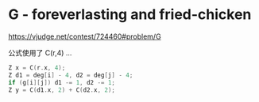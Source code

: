 # G - foreverlasting and fried-chicken 

https://vjudge.net/contest/724460#problem/G

公式使用了 C(r,4) ...

```cpp
Z x = C(r.x, 4);
Z d1 = deg[i] - 4, d2 = deg[j] - 4;
if (g[i][j]) d1 -= 1, d2 -= 1;
Z y = C(d1.x, 2) + C(d2.x, 2);
```

# 